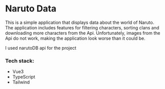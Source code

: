 # Naruto Data
This is a simple application that displays data about the world of Naruto. The application includes features for filtering characters, sorting clans and downloading more characters from the Api. Unfortunately, images from the Api do not work, making the application look worse than it could be.

I used narutoDB api for the project

### Tech stack:
* Vue3
* TypeScript
* Tailwind
